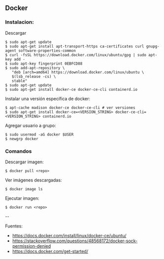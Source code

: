 ## Docker

### Instalacion:

Descargar

    $ sudo apt-get update
    $ sudo apt-get install apt-transport-https ca-certificates curl gnupg-agent software-properties-common
    $ curl -fsSL https://download.docker.com/linux/ubuntu/gpg | sudo apt-key add -
    $ sudo apt-key fingerprint 0EBFCD88
    $ sudo add-apt-repository \
       "deb [arch=amd64] https://download.docker.com/linux/ubuntu \
       $(lsb_release -cs) \
       stable"
    $ sudo apt-get update
    $ sudo apt-get install docker-ce docker-ce-cli containerd.io

Instalar una versión específica de docker:

    $ apt-cache madison docker-ce docker-ce-cli # ver versiones
    $ sudo apt-get install docker-ce=<VERSION_STRING> docker-ce-cli=<VERSION_STRING> containerd.io

Agregar usuario a grupo:

    $ sudo usermod -aG docker $USER
    $ newgrp docker

### Comandos

Descargar imagen:

    $ docker pull <repo>

Ver imágenes descargadas:

    $ docker image ls

Ejecutar imagen:

    $ docker run <repo>


--

Fuentes:

+ https://docs.docker.com/install/linux/docker-ce/ubuntu/
+ https://stackoverflow.com/questions/48568172/docker-sock-permission-denied
+ https://docs.docker.com/get-started/
